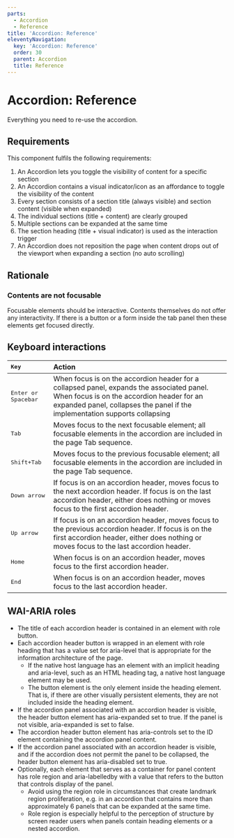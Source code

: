 ```yaml
---
parts:
  - Accordion
  - Reference
title: 'Accordion: Reference'
eleventyNavigation:
  key: 'Accordion: Reference'
  order: 30
  parent: Accordion
  title: Reference
---
```

# Accordion: Reference

<p class="lion-paragraph--emphasis">Everything you need to re-use the accordion.</p>

## Requirements

This component fulfils the following requirements:

1. An Accordion lets you toggle the visibility of content for a specific section
2. An Accordion contains a visual indicator/icon as an affordance to toggle the visibility of the content
3. Every section consists of a section title (always visible) and section content (visible when expanded)
4. The individual sections (title + content) are clearly grouped
5. Multiple sections can be expanded at the same time
6. The section heading (title + visual indicator) is used as the interaction trigger
7. An Accordion does not reposition the page when content drops out of the viewport when expanding a section (no auto scrolling)

## Rationale

### Contents are not focusable

Focusable elements should be interactive. Contents themselves do not offer any interactivity.
If there is a button or a form inside the tab panel then these elements get focused directly.

## Keyboard interactions

| <kbd>Key</kbd>               | Action                                                                                                                                                                                                                |
| :--------------------------- | :-------------------------------------------------------------------------------------------------------------------------------------------------------------------------------------------------------------------- |
| <kbd>Enter or Spacebar</kbd> | When focus is on the accordion header for a collapsed panel, expands the associated panel. When focus is on the accordion header for an expanded panel, collapses the panel if the implementation supports collapsing |
| <kbd>Tab</kbd>               | Moves focus to the next focusable element; all focusable elements in the accordion are included in the page Tab sequence.                                                                                             |
| <kbd>Shift+Tab</kbd>         | Moves focus to the previous focusable element; all focusable elements in the accordion are included in the page Tab sequence.                                                                                         |
| <kbd>Down arrow </kbd>       | If focus is on an accordion header, moves focus to the next accordion header. If focus is on the last accordion header, either does nothing or moves focus to the first accordion header.                             |
| <kbd>Up arrow</kbd>          | If focus is on an accordion header, moves focus to the previous accordion header. If focus is on the first accordion header, either does nothing or moves focus to the last accordion header.                         |
| <kbd>Home</kbd>              | When focus is on an accordion header, moves focus to the first accordion header.                                                                                                                                      |
| <kbd>End</kbd>               | When focus is on an accordion header, moves focus to the last accordion header.                                                                                                                                       |

## WAI-ARIA roles

- The title of each accordion header is contained in an element with role button.
- Each accordion header button is wrapped in an element with role heading that has a value set for aria-level that is appropriate for the information architecture of the page.
  - If the native host language has an element with an implicit heading and aria-level, such as an HTML heading tag, a native host language element may be used.
  - The button element is the only element inside the heading element. That is, if there are other visually persistent elements, they are not included inside the heading element.
- If the accordion panel associated with an accordion header is visible, the header button element has aria-expanded set to true. If the panel is not visible, aria-expanded is set to false.
- The accordion header button element has aria-controls set to the ID element containing the accordion panel content.
- If the accordion panel associated with an accordion header is visible, and if the accordion does not permit the panel to be collapsed, the header button element has aria-disabled set to true.
- Optionally, each element that serves as a container for panel content has role region and aria-labelledby with a value that refers to the button that controls display of the panel.
  - Avoid using the region role in circumstances that create landmark region proliferation, e.g. in an accordion that contains more than approximately 6 panels that can be expanded at the same time.
  - Role region is especially helpful to the perception of structure by screen reader users when panels contain heading elements or a nested accordion.
